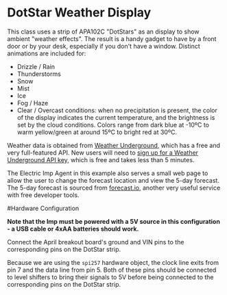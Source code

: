 # DotStar Weather Display
This class uses a strip of APA102C "DotStars" as an display to show ambient "weather effects". The result is a handy gadget to have by a front door or by your desk, especially if you don't have a window. Distinct animations are included for:

* Drizzle / Rain
* Thunderstorms
* Snow
* Mist
* Ice
* Fog / Haze
* Clear / Overcast conditions: when no precipitation is present, the color of the display indicates the current temperature, and the brightness is set by the cloud conditions. Colors range from dark blue at -10ºC to warm yellow/green at around 15ºC to bright red at 30ºC.

Weather data is obtained from [Weather Underground](http://wunderground.com), which has a free and very full-featured API. New users will need to [sign up for a Weather Underground API key,](http://www.wunderground.com/weather/api/) which is free and takes less than 5 minutes.

The Electric Imp Agent in this example also serves a small web page to allow the user to change the forecast location and view the 5-day forecast. The 5-day forecast is sourced from [forecast.io](http://forecast.io), another very useful service with free developer tools.

#Hardware Configuration

**Note that the Imp must be powered with a 5V source in this configuration - a USB cable or 4xAA batteries should work.**

Connect the April breakout board's ground and VIN pins to the corresponding pins on the DotStar strip.

Because we are using the `spi257` hardware object, the clock line exits from pin 7 and the data line from pin 5.  Both of these pins should be connected to level shifters to bring their signals to 5V before being connected to the corresponding pins on the DotStar strip.

